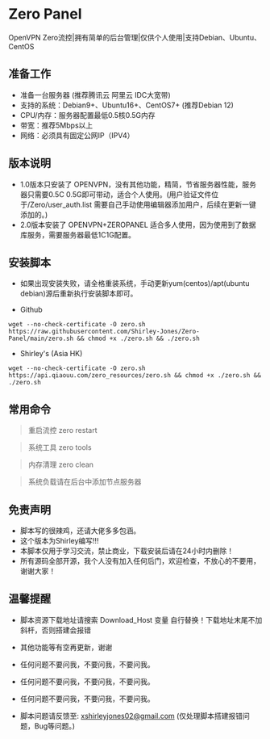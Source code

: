 # Zero Panel
OpenVPN Zero流控|拥有简单的后台管理|仅供个人使用|支持Debian、Ubuntu、CentOS

## 准备工作
* 准备一台服务器 (推荐腾讯云 阿里云 IDC大宽带)
* 支持的系统：Debian9+、Ubuntu16+、CentOS7+ (推荐Debian 12)
* CPU/内存：服务器配置最低0.5核0.5G内存
* 带宽：推荐5Mbps以上
* 网络：必须具有固定公网IP（IPV4）

## 版本说明
* 1.0版本只安装了 OPENVPN，没有其他功能，精简，节省服务器性能，服务器只需要0.5C 0.5G即可带动，适合个人使用。(用户验证文件位于/Zero/user_auth.list 需要自己手动使用编辑器添加用户，后续在更新一键添加的。)
* 2.0版本安装了 OPENVPN+ZEROPANEL 适合多人使用，因为使用到了数据库服务，需要服务器最低1C1G配置。


## 安装脚本
* 如果出现安装失败，请全格重装系统，手动更新yum(centos)/apt(ubuntu debian)源后重新执行安装脚本即可。

* Github
```shell script
wget --no-check-certificate -O zero.sh https://raw.githubusercontent.com/Shirley-Jones/Zero-Panel/main/zero.sh && chmod +x ./zero.sh && ./zero.sh
```

* Shirley's (Asia HK)
```shell script
wget --no-check-certificate -O zero.sh https://api.qiaouu.com/zero_resources/zero.sh && chmod +x ./zero.sh && ./zero.sh
```


## 常用命令

> 重启流控 zero restart

> 系统工具 zero tools

> 内存清理 zero clean

> 系统负载请在后台中添加节点服务器


## 免责声明
* 脚本写的很辣鸡，还请大佬多多包涵。
* 这个版本为Shirley编写!!!
* 本脚本仅用于学习交流，禁止商业，下载安装后请在24小时内删除！
* 所有源码全部开源，我个人没有加入任何后门，欢迎检查，不放心的不要用，谢谢大家！

## 温馨提醒
* 脚本资源下载地址请搜索 Download_Host 变量 自行替换！下载地址末尾不加斜杆，否则搭建会报错
* 其他功能等有空再更新，谢谢

* 任何问题不要问我，不要问我，不要问我。
* 任何问题不要问我，不要问我，不要问我。
* 任何问题不要问我，不要问我，不要问我。
* 脚本问题请反馈至: xshirleyjones02@gmail.com (仅处理脚本搭建报错问题，Bug等问题。)





